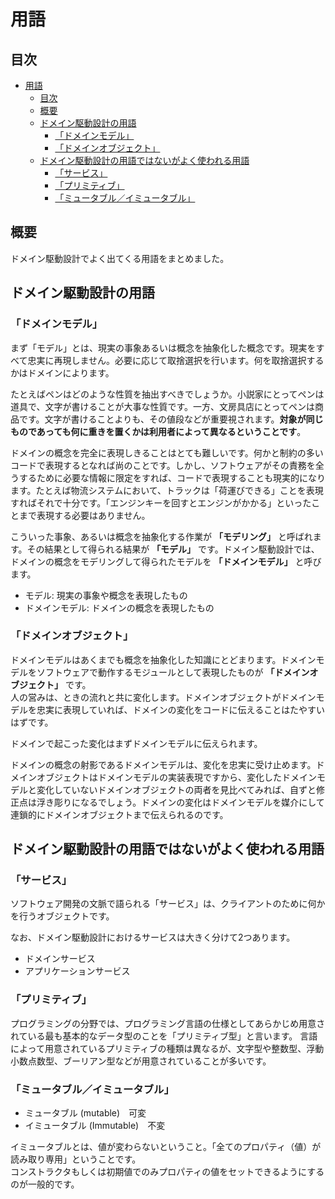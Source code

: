 # 用語

## 目次

- [用語](#用語)
  - [目次](#目次)
  - [概要](#概要)
  - [ドメイン駆動設計の用語](#ドメイン駆動設計の用語)
    - [「ドメインモデル」](#ドメインモデル)
    - [「ドメインオブジェクト」](#ドメインオブジェクト)
  - [ドメイン駆動設計の用語ではないがよく使われる用語](#ドメイン駆動設計の用語ではないがよく使われる用語)
    - [「サービス」](#サービス)
    - [「プリミティブ」](#プリミティブ)
    - [「ミュータブル／イミュータブル」](#ミュータブルイミュータブル)

## 概要

ドメイン駆動設計でよく出てくる用語をまとめました。

## ドメイン駆動設計の用語

### 「ドメインモデル」

まず「モデル」とは、現実の事象あるいは概念を抽象化した概念です。現実をすべて忠実に再現しません。必要に応じて取捨選択を行います。何を取捨選択するかはドメインによります。  

たとえばペンはどのような性質を抽出すべきでしょうか。小説家にとってペンは道具で、文字が書けることが大事な性質です。一方、文房具店にとってペンは商品です。文字が書けることよりも、その値段などが重要視されます。**対象が同じものであっても何に重きを置くかは利用者によって異なるということです**。  

ドメインの概念を完全に表現しきることはとても難しいです。何かと制約の多いコードで表現するとなれば尚のことです。しかし、ソフトウェアがその責務を全うするために必要な情報に限定をすれば、コードで表現することも現実的になります。たとえば物流システムにおいて、トラックは「荷運びできる」ことを表現すればそれで十分です。「エンジンキーを回すとエンジンがかかる」といったことまで表現する必要はありません。  

こういった事象、あるいは概念を抽象化する作業が **「モデリング」** と呼ばれます。その結果として得られる結果が **「モデル」** です。ドメイン駆動設計では、ドメインの概念をモデリングして得られたモデルを **「ドメインモデル」** と呼びます。

- モデル: 現実の事象や概念を表現したもの
- ドメインモデル: ドメインの概念を表現したもの

### 「ドメインオブジェクト」

ドメインモデルはあくまでも概念を抽象化した知識にとどまります。ドメインモデルをソフトウェアで動作するモジュールとして表現したものが **「ドメインオブジェクト」** です。  
人の営みは、ときの流れと共に変化します。ドメインオブジェクトがドメインモデルを忠実に表現していれば、ドメインの変化をコードに伝えることはたやすいはずです。  

ドメインで起こった変化はまずドメインモデルに伝えられます。  

ドメインの概念の射影であるドメインモデルは、変化を忠実に受け止めます。ドメインオブジェクトはドメインモデルの実装表現ですから、変化したドメインモデルと変化していないドメインオブジェクトの両者を見比べてみれば、自ずと修正点は浮き彫りになるでしょう。ドメインの変化はドメインモデルを媒介にして連鎖的にドメインオブジェクトまで伝えられるのです。  

## ドメイン駆動設計の用語ではないがよく使われる用語

### 「サービス」

ソフトウェア開発の文脈で語られる「サービス」は、クライアントのために何かを行うオブジェクトです。  

なお、ドメイン駆動設計におけるサービスは大きく分けて2つあります。  

- ドメインサービス
- アプリケーションサービス

### 「プリミティブ」

プログラミングの分野では、プログラミング言語の仕様としてあらかじめ用意されている最も基本的なデータ型のことを「プリミティブ型」と言います。 言語によって用意されているプリミティブの種類は異なるが、文字型や整数型、浮動小数点数型、ブーリアン型などが用意されていることが多いです。  

### 「ミュータブル／イミュータブル」

- ミュータブル (mutable)　可変  
- イミュータブル (Immutable)　不変  

イミュータブルとは、値が変わらないということ。「全てのプロパティ（値）が読み取り専用」ということです。  
コンストラクタもしくは初期値でのみプロパティの値をセットできるようにするのが一般的です。  
